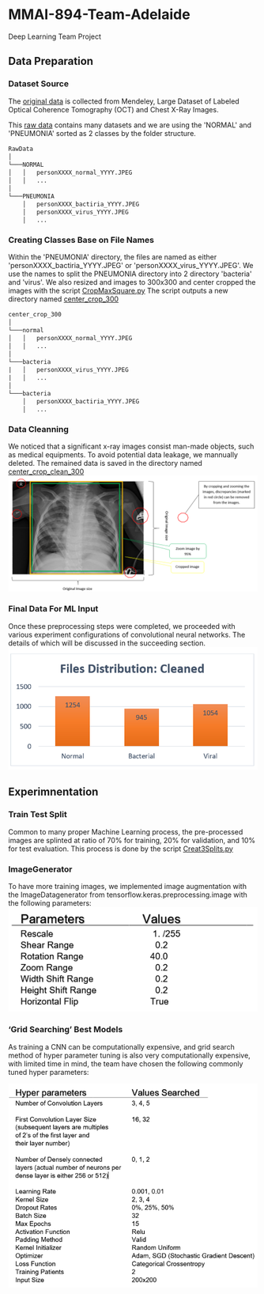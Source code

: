 # MMAI-894-Team-Adelaide
Deep Learning Team Project

## Data Preparation
### Dataset Source
The [original data](https://data.mendeley.com/datasets/rscbjbr9sj/) is collected from Mendeley, Large Dataset of Labeled Optical Coherence Tomography (OCT) and Chest X-Ray Images.

This [raw data](RawData/) contains many datasets and we are using the 'NORMAL' and 'PNEUMONIA' sorted as 2 classes by the folder structure. 
```
RawData
│ 
└───NORMAL
│   │   personXXXX_normal_YYYY.JPEG
│   │   ...
│   
└───PNEUMONIA
    │   personXXXX_bactiria_YYYY.JPEG
    │   personXXXX_virus_YYYY.JPEG
    │   ...
```
### Creating  Classes Base on File Names
Within the 'PNEUMONIA' directory, the files are named as either 'personXXXX_bactiria_YYYY.JPEG' or 'personXXXX_virus_YYYY.JPEG'. We use the names to split the PNEUMONIA directory into 2 directory 'bacteria' and 'virus'. We also resized and images to 300x300 and center cropped the images with the script [CropMaxSquare.py](CropMaxSquare.py)
The script outputs a new directory named [center_crop_300](center_crop_300/)
```
center_crop_300
│ 
└───normal
│   │   personXXXX_normal_YYYY.JPEG
│   │   ...
│   
└───bacteria
|   │   personXXXX_virus_YYYY.JPEG
|   │   ...
│   
└───bacteria
    │   personXXXX_bactiria_YYYY.JPEG
    │   ...
```
### Data Cleanning
We noticed that a significant x-ray images consist man-made objects, such as medical equipments. To avoid potential data leakage, we mannually deleted. The remained data is saved in the directory named [center_crop_clean_300](center_crop_clean_300/)
![maxCropEffect](docs/screenshots/maxCrop.PNG)

### Final Data For ML Input
Once these preprocessing steps were completed, we proceeded with various experiment configurations of convolutional neural networks. The details of which will be discussed in the succeeding section.
![fileDistribution](docs/screenshots/filedistribution.PNG)

## Experimnentation

### Train Test Split
Common to many proper Machine Learning process, the pre-processed images are splinted at ratio of 70% for training, 20% for validation, and 10% for test evaluation. This process is done by the script [Creat3Splits.py](Creat3Splits.py)

### ImageGenerator
To have more training images, we implemented image augmentation with the ImageDatagenerator from tensorflow.keras.preprocessing.image with the following parameters:
![ImageGenerator](docs/screenshots/imagegeneratorParameters.PNG)

### ‘Grid Searching’ Best Models
As training a CNN can be computationally expensive, and grid search method of hyper parameter tuning is also very computationally expensive, with limited time in mind, the team have chosen the following commonly tuned hyper parameters:

![searchingParameters](docs/screenshots/searchingParameters.PNG)




